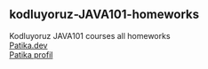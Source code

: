 ## kodluyoruz-JAVA101-homeworks
Kodluyoruz JAVA101 courses all homeworks\
[Patika.dev](https://www.patika.dev/) \
[Patika profil](https://app.patika.dev/yagizgokce)